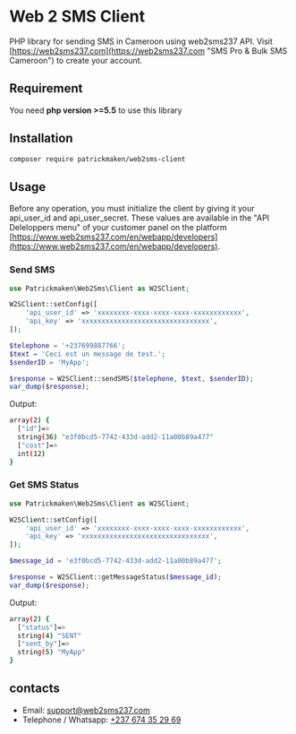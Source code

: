 # Web 2 SMS Client

PHP library for sending SMS in Cameroon using web2sms237 API. Visit [https://web2sms237.com](https://web2sms237.com "SMS Pro & Bulk SMS Cameroon") to create your account.

## Requirement

You need **php version >=5.5** to use this library

## Installation

```bash
composer require patrickmaken/web2sms-client
```

## Usage

Before any operation, you must initialize the client by giving it your api_user_id and api_user_secret. These values are available in the "API Deleloppers menu" of your customer panel on the platform [https://www.web2sms237.com/en/webapp/developers](https://www.web2sms237.com/en/webapp/developers).

### Send SMS

```php
use Patrickmaken\Web2Sms\Client as W2SClient;

W2SClient::setConfig([
    'api_user_id' => 'xxxxxxxx-xxxx-xxxx-xxxx-xxxxxxxxxxxx',
    'api_key' => 'xxxxxxxxxxxxxxxxxxxxxxxxxxxxxxxx',
]);

$telephone = '+237699887766';
$text = 'Ceci est un message de test.';
$senderID = 'MyApp';

$response = W2SClient::sendSMS($telephone, $text, $senderID);
var_dump($response);
```

Output:
```bash
array(2) {
  ["id"]=>
  string(36) "e3f0bcd5-7742-433d-add2-11a00b89a477"
  ["cost"]=>
  int(12)
}
```

### Get SMS Status

```php
use Patrickmaken\Web2Sms\Client as W2SClient;

W2SClient::setConfig([
    'api_user_id' => 'xxxxxxxx-xxxx-xxxx-xxxx-xxxxxxxxxxxx',
    'api_key' => 'xxxxxxxxxxxxxxxxxxxxxxxxxxxxxxxx',
]);

$message_id = 'e3f0bcd5-7742-433d-add2-11a00b89a477';

$response = W2SClient::getMessageStatus($message_id);
var_dump($response);
```

Output:
```bash
array(2) {
  ["status"]=>
  string(4) "SENT"
  ["sent_by"]=>
  string(5) "MyApp"
}
```

## contacts
+ Email: [support@web2sms237.com](mailto:support@web2sms237.com)
+ Telephone / Whatsapp: [+237 674 35 29 69](https://wa.me/237674352969)
